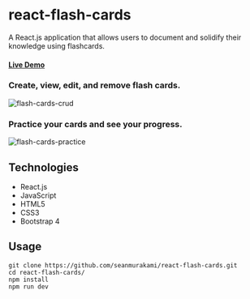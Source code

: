 # react-flash-cards
A React.js application that allows users to document and solidify their knowledge using flashcards.

#### [Live Demo](https://seanmurakami.github.io/react-flash-cards/)

### Create, view, edit, and remove flash cards.
![flash-cards-crud](https://user-images.githubusercontent.com/38697885/48028435-5a895780-e100-11e8-8a40-2b63a2d68fa3.gif)

### Practice your cards and see your progress. 
![flash-cards-practice](https://user-images.githubusercontent.com/38697885/48028576-b3f18680-e100-11e8-84de-fbebbc66626c.gif)

## Technologies
- React.js
- JavaScript
- HTML5
- CSS3
- Bootstrap 4

## Usage
```
git clone https://github.com/seanmurakami/react-flash-cards.git
cd react-flash-cards/
npm install
npm run dev
```
